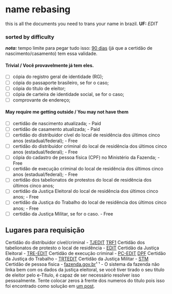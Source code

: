 # name rebasing
this is all the documents you need to trans your name in brazil.
**UF:** *EDIT*

### sorted by difficulty
***nota:*** tempo limite para pegar tudo isso: <u>90 dias</u> (já que a certidão de nascimento/casamento) tem essa validade.
#### Trivial / Você provavelmente já tem eles.
- [ ] cópia do registro geral de identidade (RG);
- [ ] cópia do passaporte brasileiro, se for o caso; 
- [ ] cópia do título de eleitor;
- [ ] cópia de carteira de identidade social, se for o caso;
- [ ] comprovante de endereço;
#### May require me getting outside / You may not have them
- [ ] certidão de nascimento atualizada; - Paid
- [ ] certidão de casamento atualizada; - Paid
- [ ] certidão do distribuidor cível do local de residência dos últimos cinco anos (estadual/federal); - Free
- [ ] certidão do distribuidor criminal do local de residência dos últimos cinco anos 
(estadual/federal); - Free
- [ ] cópia do cadastro de pessoa física (CPF) no Ministério da Fazenda; - Free
- [ ] certidão de execução criminal do local de residência dos últimos cinco anos 
(estadual/federal); - Free
- [ ] certidão dos tabelionatos de protestos do local de residência dos últimos cinco anos;
- [ ] certidão da Justiça Eleitoral do local de residência dos últimos cinco anos; - Free
- [ ] certidão da Justiça do Trabalho do local de residência dos últimos cinco anos; - Free
- [ ] certidão da Justiça Militar, se for o caso. - Free

## Lugares para requisição
Certidão do distribuidor cível/criminal - [TJEDIT](https://google.com) [TRF1](https://sistemas.trf1.jus.br/certidao/#/solicitacao)
Certidão dos tabelionatos de protesto o local de residência - [EDIT](https://google.com)
Certidão da Justiça Eleitoral - [TRE-EDIT](https://google.com)
Certidão de execução criminal - [PC-EDIT](https://google.com) [DPF](https://antecedentes.dpf.gov.br/antecedentes-criminais/certidao)
Certidão da Justiça do Trabalho - [TRTEDIT](https://google.com)
Certidão da Justiça Militar - [STM](https://www.stm.jus.br/servicos-stm/certidao-negativa/emitir-certidao-negativa)
Certidão de pessoa fisica - [fazenda.gov.br](https://servicos.receita.fazenda.gov.br/Servicos/CPF/ImpressaoComprovante/ConsultaImpressao.asp)¹ 
¹ - O sistema da fazenda não linka bem com os dados da justiça eleitoral, se você tiver tirado o seu titulo de eleitor pelo e-Titulo, é capaz de ser
necessário resolver isso pessoalmente. Tente colocar zeros à frente dos numeros do titulo pois isso foi encontrado como solução em [um post]().